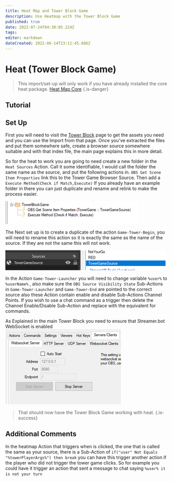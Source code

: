 ```yaml
---
title: Heat Map and Tower Block Game
description: Use Heatmap with the Tower Block Game
published: true
date: 2022-07-24T04:30:05.224Z
tags: 
editor: markdown
dateCreated: 2022-06-14T23:11:45.686Z
---
```


# Heat (Tower Block Game)

> This import/set-up will only work if you have already installed the core heat package. 
[Heat Map Core](/en/extensions/heat-map/heat-map-core) {.is-danger}
## Tutorial

## Set Up
First you will need to visit the [Tower Block](/en/overlays/tower-blocks-and-websocket-example) page to get the assets you need and you can use the Import from that page. Once you've extracted the files and put them somewhere safe, create a browser source somewhere suitable and with that index file, the main page explains this in more detail.

So for the heat to work you are going to need create a new folder in the `Heat Sources` Action. Call it some identifiable, I would call the folder the same name as the source, and put the following actions in. `OBS Get Scene Item Properties` link this to the Tower Game Browser Source. Then add a `Execute Method(Check if Match,Execute)` If you already have an example folder in there you can just duplicate and rename and relink to make the process easier.

![towergame1.png](/extensions/heat-map/towergame1.png)

The Next set up is to create a duplicate of the action `Game-Tower-Begin`, you will need to rename this action so it is exactly the same as the name of the source. If they are not the same this will not work.

![towergame2.png](/extensions/heat-map/towergame2.png)

In the Action `Game-Tower-Launcher` you will need to change variable `%user%` to `%userName%` , also make sure the `OBS Source Visibility State` Sub-Actions in `Game-Tower-Launcher` and `Game-Tower-End` are pointed to the correct source also these Action contain enable and disable Sub-Actions Channel Points. If you wish to use a chat command as a trigger then delete the Channel Enable/Disable Sub-Action and replace with the equivalent for commands.

As Explained in the main Tower Block you need to ensure that Streamer.bot WebSocket is enabled
![sbwebsocket.png](/extensions/heat-map/sbwebsocket.png)

> That should now have the Tower Block Game working with heat. {.is-success}

## Additional Comments

In the heatmap Action that triggers when is clicked, the one that is called the same as your source, there is a Sub-Action of `if("user" Not Equals "%towerPlayerArgs%") then break` you can have this trigger another action if the player who did not trigger the tower game clicks. So for example you could have it trigger an action that sent a message to chat saying `%user% it is not your turn` 
